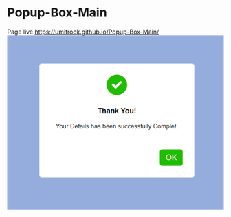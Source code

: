 # Popup-Box-Main
Page live https://umitrock.github.io/Popup-Box-Main/
<img src="https://github.com/UmitRock/Popup-Box-Main/blob/main/pagee.PNG?raw=true" alt="">
